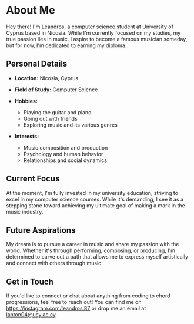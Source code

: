 # About Me

Hey there! I'm Leandros, a computer science student at University of Cyprus based in Nicosia. While I'm currently focused on my studies, my true passion lies in music. I aspire to become a famous musician someday, but for now, I'm dedicated to earning my diploma.

## Personal Details

- **Location:** Nicosia, Cyprus
- **Field of Study:** Computer Science
- **Hobbies:** 
  - Playing the guitar and piano
  - Going out with friends
  - Exploring music and its various genres
    
- **Interests:** 
  - Music composition and production
  - Psychology and human behavior
  - Relationships and social dynamics

## Current Focus

At the moment, I'm fully invested in my university education, striving to excel in my computer science courses. While it's demanding, I see it as a stepping stone toward achieving my ultimate goal of making a mark in the music industry.

## Future Aspirations

My dream is to pursue a career in music and share my passion with the world. Whether it's through performing, composing, or producing, I'm determined to carve out a path that allows me to express myself artistically and connect with others through music.

## Get in Touch

If you'd like to connect or chat about anything from coding to chord progressions, feel free to reach out! You can find me on https://instagram.com/leandros.87 or drop me an email at lanton04@ucy.ac.cy.
